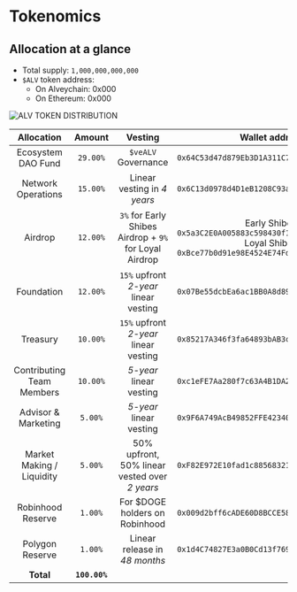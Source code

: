 # Tokenomics

## Allocation at a glance

* Total supply: `1,000,000,000,000`
* `$ALV` token address:
  * On Alveychain: 0x000
  * On Ethereum: 0x000

![ALV TOKEN DISTRIBUTION](../../img/gov/token.png)

|       **Allocation**      |   **Amount**  |                       **Vesting**                      |                                                                   **Wallet address**                                                                  |
| :-----------------------: | :-----------: | :----------------------------------------------------: | :---------------------------------------------------------------------------------------------------------------------------------------------------: |
|     Ecosystem DAO Fund    |    `29.00%`   |                   `$veALV` Governance                  |                                                      `0x64C53d47d879Eb3D1A311C7110a3964909A60bEc`                                                     |
|     Network Operations    |    `15.00%`   |               Linear vesting in _4 years_              |                                                      `0x6C13d0978d4D1eB1208C93ad630c79d1728495C3`                                                     |
|          Airdrop          |    `12.00%`   | `3%` for Early Shibes Airdrop + `9%` for Loyal Airdrop | <p>Early Shibes: <code>0x5a3C2E0A005883c598430f1Ab303411dB1E0bA3A</code><br>Loyal Shibes: <code>0xBce77b0d91e98E4524E74Fd378A3af5c9B94528e</code></p> |
|         Foundation        |    `12.00%`   |          `15%` upfront _2-year_ linear vesting         |                                                      `0x07Be55dcbEa6ac1BB0A8d89C88485F483E0Add80`                                                     |
|          Treasury         |    `10.00%`   |          `15%` upfront _2-year_ linear vesting         |                                                      `0x85217A346f3fa64893bAB3caeEa59eFfD0Df8BC9`                                                     |
| Contributing Team Members |    `10.00%`   |                 _5-year_ linear vesting                |                                                      `0xc1eFE7Aa280f7c63A4B1DA26aE0F7e64ce7F2A8A`                                                     |
|    Advisor & Marketing    |    `5.00%`    |                 _5-year_ linear vesting                |                                                      `0x9F6A749AcB49852FFE423408067938aF7a36E15F`                                                     |
| Market Making / Liquidity |    `5.00%`    |      50% upfront, 50% linear vested over _2 years_     |                                                      `0xF82E972E10fad1c8856832187aDFC436edf38288`                                                     |
|     Robinhood Reserve     |    `1.00%`    |             For $DOGE holders on Robinhood             |                                                      `0x009d2bff6cADE60D8BCCE580424c72a67d3961b6`                                                     |
|      Polygon Reserve      |    `1.00%`    |              Linear release in _48 months_             |                                                      `0x1d4C74827E3a0B0Cd13f76974f145295F7468d41`                                                     |
|         **Total**         | **`100.00%`** |                                                        |                                                                                                                                                       |

##
